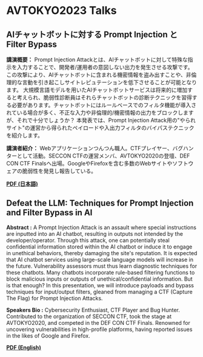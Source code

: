 # AVTOKYO2023 Talks

## AIチャットボットに対する Prompt Injection と Filter Bypass
**講演概要：** Prompt Injection Attackとは、AIチャットボットに対して特殊な指示を入力することで、開発者/運用者の意図しない出力を発生させる攻撃です。この攻撃により、AIチャットボットに含まれる機密情報を盗み出すことや、非倫理的な言動を引き起こしサイトレピュテーションを低下させることが可能となります。
大規模言語モデルを用いたAIチャットボットサービスは将来的に増加すると考えられ、脆弱性診断員はそれらチャットボットの診断テクニックを習得する必要があります。チャットボットにはルールベースでのフィルタ機能が導入されている場合が多く、不正な入力や非倫理的/機密情報の出力をブロックしますが、それで十分でしょうか？
本発表では、Prompt Injection Attack用の"やられサイト"の運営から得られたペイロードや入出力フィルタのバイパステクニックを紹介します。

**講演者紹介：** Webアプリケーションつんつん職人。CTFプレイヤー、バグハンターとして活動。SECCON CTFの運営メンバ、AVTOKYO2020の登壇、DEF CON CTF Finalsへ出場。GoogleやFirefoxを含む多数のWebサイトやソフトウェアの脆弱性を発見し報告している。

**[PDF (日本語)](AVTOKYO2023_ja.pdf)**  

## Defeat the LLM: Techniques for Prompt Injection and Filter Bypass in AI
**Abstract :** A Prompt Injection Attack is an assault where special instructions are inputted into an AI chatbot, resulting in outputs not intended by the  developer/operator. Through this attack, one can potentially steal  confidential information stored within the AI chatbot or induce it to engage in unethical behaviors, thereby damaging the site's reputation.
It is expected that AI chatbot services using large-scale language models will increase in the future. Vulnerability assessors must thus learn diagnostic techniques for these chatbots. Many chatbots  incorporate rule-based filtering functions to block malicious inputs or outputs of unethical/confidential information. But is that enough?
In this presentation, we will introduce payloads and bypass techniques  for input/output filters, gleaned from managing a CTF (Capture The Flag) for Prompt Injection Attacks.

**Speakers Bio :** Cybersecurity Enthusiast, CTF Player and Bug Hunter. Contributed to the organization of SECCON CTF, took the stage at AVTOKYO2020, and competed in the DEF CON CTF Finals. Renowned for uncovering  vulnerabilities in high-profile platforms, having reported issues in the likes of Google and Firefox.

**[PDF (English)](AVTOKYO2023_en.pdf)**  